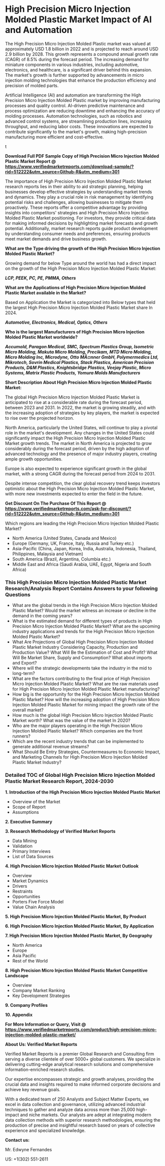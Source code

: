 <meta name="title" content="Global  High Precision Micro Injection Molded Plastic Market Impact of AI and Automation"><meta name="description" content="  The High Precision Micro Injection Molded Plastic market was valued at approximately USD 1.8 billion in 2022 and is projected to reach around USD 2.9 billion by 2028"><meta name="title" content=" High Precision Micro Injection Molded Plastic Market Size, Share, Scope, Trends, Growth, Opportunities, Analysis, Forecast"> <h1>High Precision Micro Injection Molded Plastic Market Impact of AI and Automation</h1> <p>The High Precision Micro Injection Molded Plastic market was valued at approximately USD 1.8 billion in 2022 and is projected to reach around USD 2.9 billion by 2028. This growth represents a compound annual growth rate (CAGR) of 8.5% during the forecast period. The increasing demand for miniature components in various industries, including automotive, electronics, and healthcare, is a significant driver behind this expansion. The market's growth is further supported by advancements in micro injection molding technologies that enhance the production efficiency and precision of molded parts.</p> <p>Artificial Intelligence (AI) and automation are transforming the High Precision Micro Injection Molded Plastic market by improving manufacturing processes and quality control. AI-driven predictive maintenance and process optimization are reducing downtime and enhancing the accuracy of molding processes. Automation technologies, such as robotics and advanced control systems, are streamlining production lines, increasing throughput, and reducing labor costs. These innovations are expected to contribute significantly to the market's growth, making high-precision manufacturing more efficient and cost-effective.</p> t</p><p id="" class=""><strong>Download Full PDF Sample Copy of High Precision Micro Injection Molded Plastic Market Report @ <a href="https://www.verifiedmarketreports.com/download-sample/?rid=512222&utm_source=Github-R&utm_medium=301" target="_blank">https://www.verifiedmarketreports.com/download-sample/?rid=512222&utm_source=Github-R&utm_medium=301</a></strong></p><p>The importance of&nbsp;High Precision Micro Injection Molded Plastic Market research reports lies in their ability to aid strategic planning, helping businesses develop effective strategies by understanding market trends and dynamics. They play a crucial role in risk management by identifying potential risks and challenges, allowing businesses to mitigate them proactively. These reports offer a competitive advantage by providing insights into competitors' strategies and High Precision Micro Injection Molded Plastic Market positioning. For investors, they provide critical data for making informed decisions by highlighting market forecasts and growth potential. Additionally, market research reports guide product development by understanding consumer needs and preferences, ensuring products meet market demands and drive business growth.</p><p><strong>What are the&nbsp;Type driving the growth of the High Precision Micro Injection Molded Plastic Market?</strong></p><p id="" class="">Growing demand for below Type around the world has had a direct impact on the growth of the High Precision Micro Injection Molded Plastic Market:</p><em><strong>LCP, PEEK, PC, PE, PMMA, Others</strong></em></p><strong>What are the&nbsp;Applications&nbsp;of High Precision Micro Injection Molded Plastic Market available in the Market?</strong></p><p id="" class="">Based on Application the Market is categorized into Below types that held the largest High Precision Micro Injection Molded Plastic Market share In 2024.</p><em><strong>Automotive, Electronics, Medical, Optics, Others</strong></em></p><strong>Who is the largest Manufacturers of High Precision Micro Injection Molded Plastic Market worldwide?</strong></p><p><em><strong>Accumold, Paragon Medical, SMC, Spectrum Plastics Group, Isometric Micro Molding, Makuta Micro Molding, Precikam, MTD Micro Molding, Micro Molding Inc, Microdyne, Otto MÃ¤nner GmbH, Polymermedics Ltd, Mikrotech, Sovrin Medical Plastics, Stack Plastics, American Precision Products, D&M Plastics, Knightsbridge Plastics, Veejay Plastic, Micro Systems, Matrix Plastic Products, Yomura Molds Manufacturers</strong></em></p><p id="" class=""><strong>Short Description About High Precision Micro Injection Molded Plastic Market:</strong></p><p>The global High Precision Micro Injection Molded Plastic Market is anticipated to rise at a considerable rate during the forecast period, between 2023 and 2031. In 2022, the market is growing steadily, and with the increasing adoption of strategies by key players, the market is expected to rise over the projected horizon.</p><p>North America, particularly the United States, will continue to play a pivotal role in the market's development. Any changes in the United States could significantly impact the High Precision Micro Injection Molded Plastic Market growth trends. The market in North America is projected to grow considerably during the forecast period, driven by the high adoption of advanced technology and the presence of major industry players, creating ample growth opportunities.</p><p>Europe is also expected to experience significant growth in the global market, with a strong CAGR during the forecast period from 2024 to 2031.</p><p>Despite intense competition, the clear global recovery trend keeps investors optimistic about the High Precision Micro Injection Molded Plastic Market, with more new investments expected to enter the field in the future.</p><p id="" class=""><strong>Get Discount On The Purchase Of This Report @ <a href="https://www.verifiedmarketreports.com/ask-for-discount/?rid=512222&utm_source=Github-R&utm_medium=301" target="_blank">https://www.verifiedmarketreports.com/ask-for-discount/?rid=512222&utm_source=Github-R&utm_medium=301</a></strong></p>Which regions are leading the High Precision Micro Injection Molded Plastic Market?</p><ul><li>North America (United States, Canada and Mexico)</li><li>Europe (Germany, UK, France, Italy, Russia and Turkey etc.)</li><li>Asia-Pacific (China, Japan, Korea, India, Australia, Indonesia, Thailand, Philippines, Malaysia and Vietnam)</li><li>South America (Brazil, Argentina, Columbia etc.)</li><li>Middle East and Africa (Saudi Arabia, UAE, Egypt, Nigeria and South Africa)</li></ul><h3 id="" class="">This High Precision Micro Injection Molded Plastic Market Research/Analysis Report Contains Answers to your following Questions</h3><ul><li>What are the global trends in the High Precision Micro Injection Molded Plastic Market? Would the market witness an increase or decline in the demand in the coming years?</li><li>What is the estimated demand for different types of products in High Precision Micro Injection Molded Plastic Market? What are the upcoming industry applications and trends for the High Precision Micro Injection Molded Plastic Market?</li><li>What Are Projections of Global High Precision Micro Injection Molded Plastic Market Industry Considering Capacity, Production and Production Value? What Will Be the Estimation of Cost and Profit? What Will Be Market Share, Supply and Consumption? What about imports and Export?</li><li>Where will the strategic developments take the industry in the mid to long-term?</li><li>What are the factors contributing to the final price of High Precision Micro Injection Molded Plastic Market? What are the raw materials used for High Precision Micro Injection Molded Plastic Market manufacturing?</li><li>How big is the opportunity for the High Precision Micro Injection Molded Plastic Market? How will the increasing adoption of High Precision Micro Injection Molded Plastic Market for mining impact the growth rate of the overall market?</li><li>How much is the global High Precision Micro Injection Molded Plastic Market worth? What was the value of the market In 2020?</li><li>Who are the major players operating in the High Precision Micro Injection Molded Plastic Market? Which companies are the front runners?</li><li>Which are the recent industry trends that can be implemented to generate additional revenue streams?</li><li>What Should Be Entry Strategies, Countermeasures to Economic Impact, and Marketing Channels for High Precision Micro Injection Molded Plastic Market Industry?</li></ul><h3 id="" class="">Detailed TOC of Global High Precision Micro Injection Molded Plastic Market Research Report, 2024-2030</h3><p id="" class=""><strong>1. Introduction of the High Precision Micro Injection Molded Plastic Market</strong></p><ul><li>Overview of the Market</li><li>Scope of Report</li><li>Assumptions</li></ul><p id="" class=""><strong>2. Executive Summary</strong></p><p id="" class=""><strong>3. Research Methodology of Verified Market Reports</strong></p><ul><li>Data Mining</li><li>Validation</li><li>Primary Interviews</li><li>List of Data Sources</li></ul><p id="" class=""><strong>4. High Precision Micro Injection Molded Plastic Market Outlook</strong></p><ul><li>Overview</li><li>Market Dynamics</li><li>Drivers</li><li>Restraints</li><li>Opportunities</li><li>Porters Five Force Model</li><li>Value Chain Analysis</li></ul><p id="" class=""><strong>5. High Precision Micro Injection Molded Plastic Market, By Product</strong></p><p id="" class=""><strong>6. High Precision Micro Injection Molded Plastic Market, By Application</strong></p><p id="" class=""><strong>7. High Precision Micro Injection Molded Plastic Market, By Geography</strong></p><ul><li>North America</li><li>Europe</li><li>Asia Pacific</li><li>Rest of the World</li></ul><p id="" class=""><strong>8. High Precision Micro Injection Molded Plastic Market Competitive Landscape</strong></p><ul><li>Overview</li><li>Company Market Ranking</li><li>Key Development Strategies</li></ul><p id="" class=""><strong>9. Company Profiles</strong></p><p id="" class=""><strong>10. Appendix</strong></p><p id="" class=""><strong>For More Information or Query, Visit @ <a href="https://www.verifiedmarketreports.com/product/high-precision-micro-injection-molded-plastic-market/" target="_blank">https://www.verifiedmarketreports.com/product/high-precision-micro-injection-molded-plastic-market/</a></strong></p><p id="" class=""><strong>About Us: Verified Market Reports</strong></p><p id="" class="">Verified Market Reports is a premier Global Research and Consulting firm serving a diverse clientele of over 5000+ global customers. We specialize in delivering cutting-edge analytical research solutions and comprehensive information-enriched research studies.</p><p id="" class="">Our expertise encompasses strategic and growth analyses, providing the crucial data and insights required to make informed corporate decisions and achieve key revenue goals.</p><p id="" class="">With a dedicated team of 250 Analysts and Subject Matter Experts, we excel in data collection and governance, utilizing advanced industrial techniques to gather and analyze data across more than 25,000 high-impact and niche markets. Our analysts are adept at integrating modern data collection methods with superior research methodologies, ensuring the production of precise and insightful research based on years of collective experience and specialized knowledge.</p><p id="" class=""><strong>Contact us:</strong></p><p id="" class="">Mr. Edwyne Fernandes</p><p id="" class="">US: +1(302) 551-2611</p>